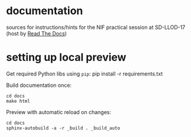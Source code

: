 # documentation
sources for instructions/hints for the NIF practical session at SD-LLOD-17 (host by [Read The Docs](readthedocs.org))

# setting up local preview
Get required Python libs using `pip`:
    pip install -r requirements.txt

Build documentation once:

    cd docs
    make html

Preview with automatic reload on changes:

    cd docs
    sphinx-autobuild -a -r _build . _build_auto
